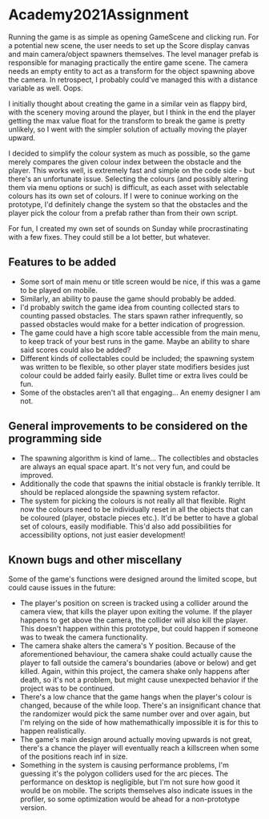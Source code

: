 # Academy2021Assignment

Running the game is as simple as opening GameScene and clicking run. For a potential new scene, the user needs to set up the Score display canvas and main camera/object spawners themselves. The level manager prefab is responsible for managing practically the entire game scene. The camera needs an empty entity to act as a transform for the object spawning above the camera. In retrospect, I probably could've managed this with a distance variable as well. Oops.

I initially thought about creating the game in a similar vein as flappy bird, with the scenery moving around the player, but I think in the end the player getting the max value float for the transform to break the game is pretty unlikely, so I went with the simpler solution of actually moving the player upward.

I decided to simplify the colour system as much as possible, so the game merely compares the given colour index between the obstacle and the player. This works well, is extremely fast and simple on the code side - but there's an unfortunate issue. Selecting the colours (and possibly altering them via menu options or such) is difficult, as each asset with selectable colours has its own set of colours. If I were to coninue working on the prototype, I'd definitely change the system so that the obstacles and the player pick the colour from a prefab rather than from their own script.

For fun, I created my own set of sounds on Sunday while procrastinating with a few fixes. They could still be a lot better, but whatever.

## Features to be added
* Some sort of main menu or title screen would be nice, if this was a game to be played on mobile.
* Similarly, an ability to pause the game should probably be added.
* I'd probably switch the game idea from counting collected stars to counting passed obstacles. The stars spawn rather infrequently, so passed obstacles would make for a better indication of progression.
* The game could have a high score table accessible from the main menu, to keep track of your best runs in the game. Maybe an ability to share said scores could also be added?
* Different kinds of collectables could be included; the spawning system was written to be flexible, so other player state modifiers besides just colour could be added fairly easily. Bullet time or extra lives could be fun.
* Some of the obstacles aren't all that engaging... An enemy designer I am not.

## General improvements to be considered on the programming side
* The spawning algorithm is kind of lame... The collectibles and obstacles are always an equal space apart. It's not very fun, and could be improved.
* Additionally the code that spawns the initial obstacle is frankly terrible. It should be replaced alongside the spawning system refactor.
* The system for picking the colours is not really all that flexible. Right now the colours need to be individually reset in all the objects that can be coloured (player, obstacle pieces etc.). It'd be better to have a global set of colours, easily modifiable. This'd also add possibilities for accessibility options, not just easier development! 

## Known bugs and other miscellany
Some of the game's functions were designed around the limited scope, but could cause issues in the future:

* The player's position on screen is tracked using a collider around the camera view, that kills the player upon exiting the volume. If the player happens to get above the camera, the collider will also kill the player. This doesn't happen within this prototype, but could happen if someone was to tweak the camera functionality.
* The camera shake alters the camera's Y position. Because of the aforementioned behaviour, the camera shake could actually cause the player to fall outside the camera's boundaries (above or below) and get killed. Again, within this project, the camera shake only happens after death, so it's not a problem, but might cause unexpected behavior if the project was to be continued.
* There's a low chance that the game hangs when the player's colour is changed, because of the while loop. There's an insignificant chance that the randomizer would pick the same number over and over again, but I'm relying on the side of how mathemathically impossible it is for this to happen realistically.
* The game's main design around actually moving upwards is not great, there's a chance the player will eventually reach a killscreen when some of the positions reach inf in size.
* Something in the system is causing performance problems, I'm guessing it's the polygon colliders used for the arc pieces. The performance on desktop is negligible, but I'm not sure how good it would be on mobile. The scripts themselves also indicate issues in the profiler, so some optimization would be ahead for a non-prototype version.